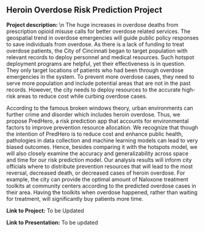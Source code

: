 ## Heroin Overdose Risk Prediction Project

**Project description:** 
\n The huge increases in overdose deaths from prescription opioid misuse calls for better overdose related services. The geospatial trend in overdose emergencies will guide public policy responses to save individuals from overdose. As there is a lack of funding to treat overdose patients, the City of Cincinnati began to target population with relevant records to deploy personnel and medical resources. Such hotspot deployment programs are helpful, yet their effectiveness is in question. They only target locations of patients who had been through overdose emergencies in the system. To prevent more overdose cases, they need to serve more population and include potential areas that are not in the past records. However, the city needs to deploy resources to the accurate high-risk areas to reduce cost while curbing overdose cases.
 
According to the famous broken windows theory, urban environments can further crime and disorder which includes heroin overdose. Thus, we propose PredHero, a risk prediction app that accounts for environmental factors to improve prevention resource allocation. We recognize that though the intention of PredHero is to reduce cost and enhance public health, pathologies in data collection and machine learning models can lead to very biased outcomes. Hence, besides comparing it with the hotspots model, we will also closely examine the accuracy and generalizability across space and time for our risk prediction model. Our analysis results will inform city officials where to distribute prevention resources that will lead to the most reversal, decreased death, or decreased cases of heroin overdose. For example, the city can provide the optimal amount of Naloxone treatment toolkits at community centers according to the predicted overdose cases in their area. Having the toolkits when overdose happened, rather than waiting for treatment, will significantly buy patients more time.

**Link to Project:** 
To be Updated

**Link to Presentation:**
To be updated
